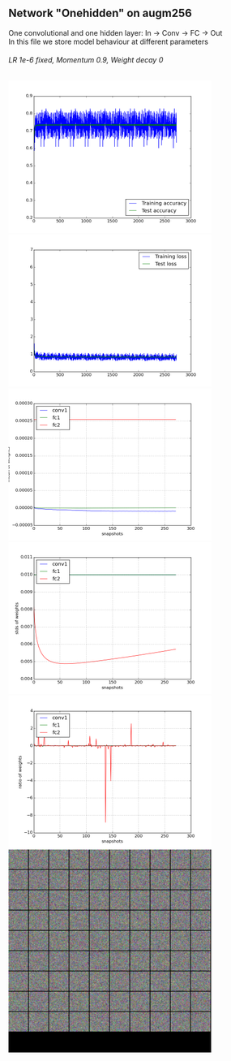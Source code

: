 Network "Onehidden" on augm256
------------------------------

One convolutional and one hidden layer: In -> Conv -> FC -> Out  
In this file we store model behaviour at different parameters

###### LR 1e-6 fixed, Momentum 0.9, Weight decay 0
<img src="./plots/2015-06-02-22-27_accuracy.png" width="400"><img src="./plots/2015-06-02-22-27_loss.png" width="400">
<img src="./plots/2015-06-02-22-47_mean_weights.png" width="400"><img src="./plots/2015-06-02-22-47_stds_weights.png" width="400">
<img src="./plots/2015-06-02-22-47_weight_ratios.png" width="400"><img src="./plots/2015-06-02-22-47_feature_squares.png" width="400">


